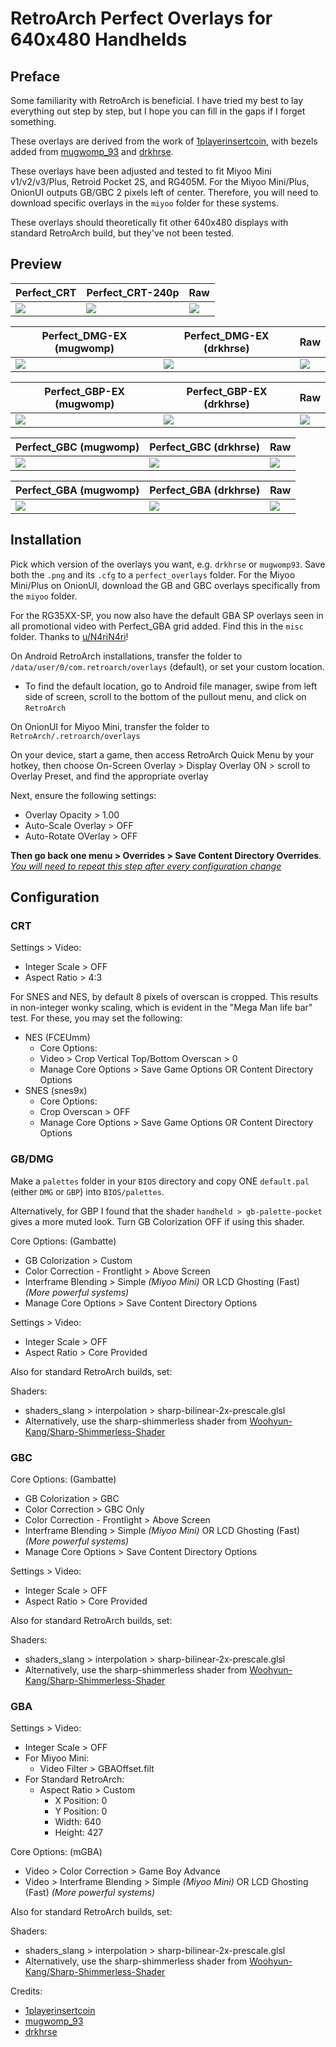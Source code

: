 # RetroArch Perfect Overlays for 640x480 Handhelds

## Preface

Some familiarity with RetroArch is beneficial. I have tried my best to lay everything out step by step, but I hope you can fill in the gaps if I forget something.

These overlays are derived from the work of [1playerinsertcoin](https://www.reddit.com/user/1playerinsertcoin/submitted/), with bezels added from [mugwomp_93](https://www.reddit.com/r/RG35XX/comments/1ai93ee/perfect_overlays_adapted_for_rg35xx/) and [drkhrse](https://github.com/drkhrse/drkhrse_miyoo_bezels).

These overlays have been adjusted and tested to fit Miyoo Mini v1/v2/v3/Plus, Retroid Pocket 2S, and RG405M. For the Miyoo Mini/Plus, OnionUI outputs GB/GBC 2 pixels left of center. Therefore, you will need to download specific overlays in the `miyoo` folder for these systems.

These overlays should theoretically fit other 640x480 displays with standard RetroArch build, but they've not been tested.

## Preview

| Perfect_CRT | Perfect_CRT-240p | Raw |
| -- | -- | -- |
| ![](preview/console-CRT.png) | ![](preview/console-CRT-240p.png) |  ![](preview/console-raw.png) |


| Perfect_DMG-EX (mugwomp) | Perfect_DMG-EX (drkhrse) | Raw |
| -- | -- | -- |
| ![](preview/GB_DMG-mugwomp.png) | ![](preview/GB_DMG-drkhrse.png) | ![](preview/GB-raw.png) |

| Perfect_GBP-EX (mugwomp) | Perfect_GBP-EX (drkhrse) | Raw |
|-- | -- | -- |
| ![](preview/GB_GBP-mugwomp.png) | ![](preview/GB_GBP-drkhrse.png) | ![](preview/GB-raw.png) |

| Perfect_GBC (mugwomp)| Perfect_GBC (drkhrse)|Raw|
| -- | --| --|
| ![](preview/GBC-mugwomp.png) | ![](preview/GBC-drkhrse.png) | ![](preview/GBC-raw.png)|

|Perfect_GBA (mugwomp)| Perfect_GBA (drkhrse)| Raw |
|-- | -- | -- |
| ![](preview/GBA-mugwomp.png) | ![](preview/GBA-drkhrse.png) | ![](preview/GBA-raw.png) |


## Installation

Pick which version of the overlays you want, e.g. `drkhrse` or `mugwomp93`. Save both the `.png` and its `.cfg` to a `perfect_overlays` folder. For the Miyoo Mini/Plus on OnionUI, download the GB and GBC overlays specifically from the `miyoo` folder.

For the RG35XX-SP, you now also have the default GBA SP overlays seen in all promotional video with Perfect_GBA grid added. Find this in the `misc` folder. Thanks to [u/N4riN4ri](https://www.reddit.com/r/SBCGaming/comments/1czpgwt/those_who_have_received_the_rg35xxsp_could_you/l5kop9g/)!

On Android RetroArch installations, transfer the folder to `/data/user/0/com.retroarch/overlays` (default), or set your custom location.

* To find the default location, go to Android file manager, swipe from left side of screen, scroll to the bottom of the pullout menu, and click on `RetroArch` 

On OnionUI for Miyoo Mini, transfer the folder to `RetroArch/.retroarch/overlays`

On your device, start a game, then access RetroArch Quick Menu by your hotkey, then choose On-Screen Overlay > Display Overlay ON > scroll to Overlay Preset, and find the appropriate overlay

Next, ensure the following settings:
* Overlay Opacity > 1.00
* Auto-Scale Overlay > OFF
* Auto-Rotate OVerlay > OFF

**Then go back one menu > Overrides > Save Content Directory Overrides**. _[You will need to repeat this step after every configuration change](#)_

## Configuration

### CRT

Settings > Video:
* Integer Scale > OFF
* Aspect Ratio > 4:3

For SNES and NES, by default 8 pixels of overscan is cropped. This results in non-integer wonky scaling, which is evident in the "Mega Man life bar" test. For these, you may set the following:

* NES (FCEUmm)
  * Core Options:
   * Video > Crop Vertical Top/Bottom Overscan > 0
   * Manage Core Options > Save Game Options OR Content Directory Options
* SNES (snes9x)
  * Core Options:
   * Crop Overscan > OFF
   * Manage Core Options > Save Game Options OR Content Directory Options


### GB/DMG

Make a `palettes` folder in your `BIOS` directory and copy ONE `default.pal` (either `DMG` or `GBP`)  into `BIOS/palettes`.

Alternatively, for GBP I found that the shader `handheld > gb-palette-pocket` gives a more muted look. Turn GB Colorization OFF if using this shader.

Core Options: (Gambatte)
* GB Colorization > Custom
* Color Correction - Frontlight > Above Screen
* Interframe Blending > Simple _(Miyoo Mini)_ OR LCD Ghosting (Fast) _(More powerful systems)_
* Manage Core Options > Save Content Directory Options

Settings > Video:
* Integer Scale > OFF
* Aspect Ratio > Core Provided

Also for standard RetroArch builds, set:

Shaders:
* shaders_slang > interpolation > sharp-bilinear-2x-prescale.glsl
* Alternatively, use the sharp-shimmerless shader from [Woohyun-Kang/Sharp-Shimmerless-Shader](https://github.com/Woohyun-Kang/Sharp-Shimmerless-Shader)

### GBC

Core Options: (Gambatte)
* GB Colorization > GBC
* Color Correction > GBC Only
* Color Correction - Frontlight > Above Screen
* Interframe Blending > Simple _(Miyoo Mini)_ OR LCD Ghosting (Fast) _(More powerful systems)_
* Manage Core Options > Save Content Directory Options

Settings > Video:
* Integer Scale > OFF
* Aspect Ratio > Core Provided

Also for standard RetroArch builds, set:

Shaders:
* shaders_slang > interpolation > sharp-bilinear-2x-prescale.glsl
* Alternatively, use the sharp-shimmerless shader from [Woohyun-Kang/Sharp-Shimmerless-Shader](https://github.com/Woohyun-Kang/Sharp-Shimmerless-Shader)

### GBA

Settings > Video:
* Integer Scale > OFF
* For Miyoo Mini:
  * Video Filter > GBAOffset.filt
* For Standard RetroArch:
  * Aspect Ratio > Custom
    * X Position: 0
    * Y Position: 0
    * Width: 640
    * Height: 427

Core Options: (mGBA)
* Video > Color Correction > Game Boy Advance
* Video > Interframe Blending > Simple _(Miyoo Mini)_ OR LCD Ghosting (Fast) _(More powerful systems)_

Also for standard RetroArch builds, set:

Shaders:
* shaders_slang > interpolation > sharp-bilinear-2x-prescale.glsl
* Alternatively, use the sharp-shimmerless shader from [Woohyun-Kang/Sharp-Shimmerless-Shader](https://github.com/Woohyun-Kang/Sharp-Shimmerless-Shader)

Credits:
- [1playerinsertcoin](https://www.reddit.com/user/1playerinsertcoin/submitted/)
- [mugwomp_93](https://www.reddit.com/r/RG35XX/comments/1ai93ee/perfect_overlays_adapted_for_rg35xx/)
- [drkhrse](https://github.com/drkhrse/drkhrse_miyoo_bezels)
